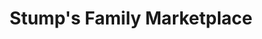 ---
title: "Stump's Family Marketplace"
url: /san-diego/stumps-family-marketplace/
shop: supermarket
---